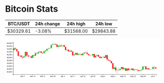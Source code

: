 # Bitcoin Stats

BTC/USDT|24h change|24h high|24h low|
|---|---|---|---|
|$30329.61|-3.08%|$31568.00|$29843.88|

<img src="./chart.svg">
